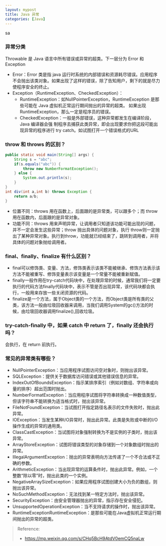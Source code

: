 ```yaml
---
layout: mypost
title: Java 异常
categories: [Java]
---
```


sa

### 异常分类

Throwable 是 Java 语言中所有错误或异常的超类。下一层分为 Error 和 Exception

+ Error：Error 类是指 java 运行时系统的内部错误和资源耗尽错误。应用程序不会抛出该类对象。如果出现了这样的错误，除了告知用户，剩下的就是尽力使程序安全的终止。
+ Exception（RuntimeException、CheckedException）：
  + RuntimeException：如NullPointerException，RuntimeException 是那些可能在 Java 虚拟机正常运行期间抛出的异常的超类。 如果出现 RuntimeException，那么一定是程序员的错误。
  + CheckedException：一般是外部错误，这种异常都发生在编译阶段，Java 编译器会强 制程序去捕获此类异常，即会出现要求你把这段可能出现异常的程序进行 try catch。如试图打开一个错误格式的URL

### throw 和 throws 的区别？

```java
public static void main(String[] args) {
    String s = "abc"; 
    if(s.equals("abc")) {
        throw new NumberFormatException();
	} else { 
        System.out.println(s);
    }
} 
int div(int a,int b) throws Exception {
    return a/b;
}
```

+ 位置不同：throws 用在函数上，后面跟的是异常类，可以跟多个；而 throw 用在函数内，后面跟的是异常对象。
+ 功能不同：throws 用来声明异常，让调用者只知道该功能可能出现的问题，并不一定会发生这些异常；throw 抛出具体的问题对象，执行 throw则一定抛出了某种异常对象。执行到throw，功能就已经结束了，跳转到调用者，并将具体的问题对象抛给调用者。

### final、finally、finalize 有什么区别？

- final可以修饰类、变量、方法，修饰类表示该类不能被继承、修饰方法表示该方法不能被重写、修饰变量表示该变量是一个常量不能被重新赋值。
- finally一般作用在try-catch代码块中，在处理异常的时候，通常我们将一定要执行的代码方法finally代码块中，表示不管是否出现异常，该代码块都会执行，一般用来存放一些关闭资源的代码。
- finalize是一个方法，属于Object类的一个方法，而Object类是所有类的父类，该方法一般由垃圾回收器来调用，当我们调用System的gc()方法的时候，由垃圾回收器调用finalize(),回收垃圾。 

### try-catch-finally 中，如果 catch 中 return 了，finally 还会执行吗？

会执行，在 return 前执行。

### 常见的异常类有哪些？

- NullPointerException：当应用程序试图访问空对象时，则抛出该异常。
- SQLException：提供关于数据库访问错误或其他错误信息的异常。
- IndexOutOfBoundsException：指示某排序索引（例如对数组、字符串或向量的排序）超出范围时抛出。 
- NumberFormatException：当应用程序试图将字符串转换成一种数值类型，但该字符串不能转换为适当格式时，抛出该异常。
- FileNotFoundException：当试图打开指定路径名表示的文件失败时，抛出此异常。
- IOException：当发生某种I/O异常时，抛出此异常。此类是失败或中断的I/O操作生成的异常的通用类。
- ClassCastException：当试图将对象强制转换为不是实例的子类时，抛出该异常。
- ArrayStoreException：试图将错误类型的对象存储到一个对象数组时抛出的异常。
- IllegalArgumentException：抛出的异常表明向方法传递了一个不合法或不正确的参数。
- ArithmeticException：当出现异常的运算条件时，抛出此异常。例如，一个整数“除以零”时，抛出此类的一个实例。 
- NegativeArraySizeException：如果应用程序试图创建大小为负的数组，则抛出该异常。
- NoSuchMethodException：无法找到某一特定方法时，抛出该异常。
- SecurityException：由安全管理器抛出的异常，指示存在安全侵犯。
- UnsupportedOperationException：当不支持请求的操作时，抛出该异常。
- RuntimeExceptionRuntimeException：是那些可能在Java虚拟机正常运行期间抛出的异常的超类。

> Reference:
>
> + https://mp.weixin.qq.com/s/CHq5BcH9AtdV0emCQ5naLw